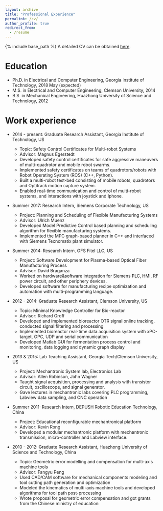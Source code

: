 ```yaml
---
layout: archive
title: "Professional Experience"
permalink: /cv/
author_profile: true
redirect_from:
  - /resume
---
```


{% include base_path %}
A detailed CV can be obtained [here](http://liwanggt.github.io/files/Li_Wang_Georgia_Tech.pdf).

Education
======
* Ph.D. in Electrical and Computer Engineering, Georgia Institute of Technology, 2018 May (expected)
* M.S. in Electrical and Computer Engineering, Clemson University, 2014
* B.S. in Mechanical Engineering, Huazhong University of Science and Technology, 2012

Work experience
======
* 2014 - present: Graduate Research Assistant, Georgia Institute of Technology, US
  * Topic: Safety Control Certificates for Multi-robot Systems
  * Advisor: Magnus Egerstedt
  * Developed safety control certificates for safe aggressive maneuvers of multi-quadrotor and mobile robot swarms.
  * Implemented safety certificates on teams of quadrotors/robots with Robot Operating System (ROS) (C++, Python).
  * Built a multi-robot test-bed consisting of mobile robots, quadrotors and Optitrack motion capture system.
  * Enabled real-time communication and control of multi-robot systems, and interactions with joystick and Iphone.

* Summer 2017: Research Intern, Siemens Corporate Technology, US
  * Project: Planning and Scheduling of Flexible Manufacturing Systems
  * Advisor: Ulrich Muenz
  * Developed Model Predictive Control based planning and scheduling algorithm for flexible manufacturing systems.
  * Implemented the MPC graph-based planner in C++ and interfaced with Siemens Tecnomatix plant simulator.

* Summer 2014: Research Intern, OFS Fitel LLC, US
  * Project: Software Development for Plasma-based Optical Fiber Manufacturing Process
  * Advisor: David Braganza
  * Worked on hardware&software integration for Siemens PLC, HMI, RF power circuit, and other periphery devices.
  * Developed software for manufacturing recipe optimization and automation with multi-programming language.
  
* 2012 - 2014: Graduate Research Assistant, Clemson University, US
  * Topic: Minimal Knowledge Controller for Bio-reactor
  * Advisor: Richard Groff
  * Developed and implemented bioreactor OTR signal online tracking, conducted signal filtering and processing
  * Implemented bioreactor real-time data acquisition system with xPC-target, OPC, UDP and serial communication
  * Developed Matlab GUI for fermentation process control and monitoring, data logging and dynamic graph display
  
* 2013 & 2015: Lab Teaching Assistant, Georgia Tech/Clemson University, US
  * Project: Mechantronic System lab, Electronics Lab
  * Advisor: Allen Robinson, John Wagner
  * Taught signal acquisition, processing and analysis with transistor circuit, oscilloscope, and signal generator.
  * Gave lectures in mechantronic labs covering PLC programming, Labview data sampling, and CNC operation
  
* Summer 2011: Research Intern, DEPUSH Robotic Education Technology, China
  * Project: Educational reconfigurable mechantronical platform
  * Advisor: Kevin Rong
  * Developed a modular mechantronic platform with mechantronic transmission, micro-controller and Labview interface.
 
* 2010 - 2012: Graduate Research Assistant, Huazhong University of Science and Technology, China
  * Topic: Geometric error modelling and compensation for multi-axis machine tools
  * Advisor: Fangyu Peng
  * Used CAD/CAM software for mechanical components modeling and tool cutting path generation and optimization
  * Modeled the kinematics of multi-axis machine tools and developed algorithms for tool path post-processing
  * Wrote proposal for geometric error compensation and got grants from the Chinese ministry of education

